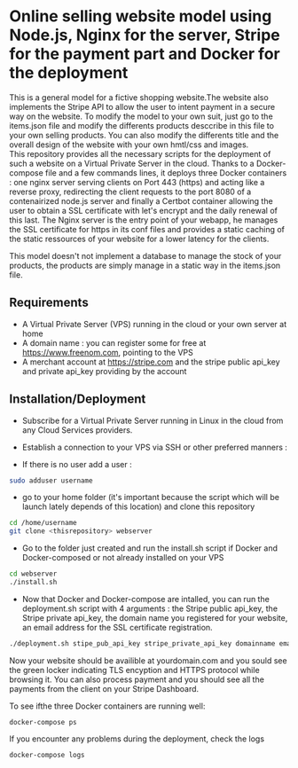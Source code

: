# Online selling website model using Node.js, Nginx for the server, Stripe for the payment part and Docker for the deployment

This is a general model for a fictive shopping website.The website also implements the Stripe API to allow the user to intent payment in a secure way on the website. 
To modify the model to your own suit, just go to the items.json file and modify the differents products desccribe in this file to your own selling products. You can also modify the differents title and the overall design of the website with your own hmtl/css and images.  
This repository provides all the necessary scripts for the deployment of such a website on a Virtual Private Server in the cloud.
Thanks to a Docker-compose file and a few commands lines, it deploys three Docker containers : one nginx server serving clients on Port 443 (https) and acting like a reverse proxy, redirecting the client requests to the port 8080 of a contenairized node.js server and finally a Certbot container allowing the user to obtain a SSL certificate with let's encrypt and the daily renewal of this last. 
The Nginx server is the entry point of your webapp, he manages the SSL certificate for https in its conf files and provides a static caching of the static ressources of your website for a lower latency for the clients. 

This model doesn't not implement a database to manage the stock of your products, the products are simply manage in a static way in the items.json file. 

## Requirements

* A Virtual Private Server (VPS) running in the cloud or your own server at home
* A domain name : you can register some for free at https://www.freenom.com, pointing to the VPS
* A merchant account at https://stripe.com and the stripe public api_key and private api_key providing by the account

## Installation/Deployment

* Subscribe for a Virtual Private Server running in Linux in the cloud from any Cloud Services providers. 
* Establish a connection to your VPS via SSH or other preferred manners :

* If there is no user add a user :
```bash
sudo adduser username
```
* go to your home folder (it's important because the script which will be launch lately depends of this location) and clone this repository 

```bash
cd /home/username
git clone <thisrepository> webserver
```
* Go to the folder just created and run the install.sh script if Docker and Docker-composed or not already installed on your VPS

```bash
cd webserver
./install.sh
```
* Now that Docker and Docker-compose are intalled, you can run the deployment.sh script with 4 arguments : the Stripe public api_key, the Stripe private api_key, the domain name you registered for your website, an email address for the SSL certificate registration.

```bash
./deployment.sh stipe_pub_api_key stripe_private_api_key domainname email
```
Now your website should be availible at yourdomain.com and you sould see the green locker indicating TLS encyption and HTTPS protocol while browsing it.
You can also process payment and you should see all the payments from the client on your Stripe Dashboard.

To see ifthe three Docker containers are running well: 
```
docker-compose ps
```
If you encounter any problems during the deployment, check the logs
```
docker-compose logs
```


